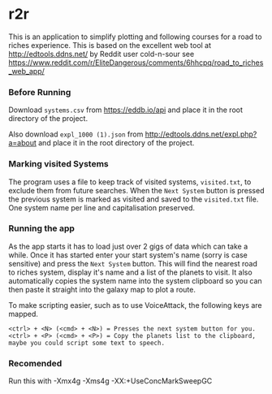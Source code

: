 # r2r
This is an application to simplify plotting and following courses for a road to riches experience.
This is based on the excellent web tool at http://edtools.ddns.net/ by Reddit user cold-n-sour see
 https://www.reddit.com/r/EliteDangerous/comments/6hhcpq/road_to_riches_web_app/ 

### Before Running
Download `systems.csv` from https://eddb.io/api and place it in the root directory
of the project.

Also download `expl_1000 (1).json` from http://edtools.ddns.net/expl.php?a=about 
and place it in the root directory of the project.

### Marking visited Systems
The program uses a file to keep track of visited systems, `visited.txt`, to exclude them from future searches.
When the `Next System` button is pressed the previous system is marked as visited and saved 
to the `visited.txt` file.
One system name per line and capitalisation preserved.

### Running the app
As the app starts it has to load just over 2 gigs of data which can take a while. 
Once it has started enter your start system's name (sorry is case sensitive) and press the 
`Next System` button. This will find the nearest road to riches system, display it's name
 and a list of the planets to visit. It also automatically copies the system name into the 
 system clipboard so you can then paste it straight into the galaxy map to plot a route.
 
 To make scripting easier, such as to use VoiceAttack, the following keys are mapped.
 ```
 <ctrl> + <N> (<cmd> + <N>) = Presses the next system button for you.
 <ctrl> + <P> (<cmd> + <P>) = Copy the planets list to the clipboard, maybe you could script some text to speech. 
```
### Recomended
Run this with -Xmx4g -Xms4g -XX:+UseConcMarkSweepGC 
